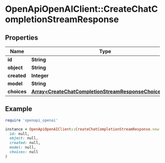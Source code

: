 # OpenApiOpenAIClient::CreateChatCompletionStreamResponse

## Properties

| Name | Type | Description | Notes |
| ---- | ---- | ----------- | ----- |
| **id** | **String** |  |  |
| **object** | **String** |  |  |
| **created** | **Integer** |  |  |
| **model** | **String** |  |  |
| **choices** | [**Array&lt;CreateChatCompletionStreamResponseChoicesInner&gt;**](CreateChatCompletionStreamResponseChoicesInner.md) |  |  |

## Example

```ruby
require 'openapi_openai'

instance = OpenApiOpenAIClient::CreateChatCompletionStreamResponse.new(
  id: null,
  object: null,
  created: null,
  model: null,
  choices: null
)
```


